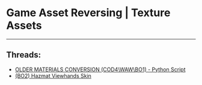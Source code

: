 # Game Asset Reversing | Texture Assets
---
## Threads:
<ul>
<li><a href="{ '/wiki/threads/3107.html' | relative_url }">OLDER MATERIALS CONVERSION (COD4\WAW\BO1) - Python Script</a></li>
<li><a href="{ '/wiki/threads/3029.html' | relative_url }">(BO2) Hazmat Viewhands Skin</a></li>
</ul>

